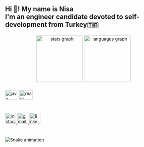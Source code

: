 <h2 align="left">Hi 👋! My name is Nisa <br>I'm an engineer candidate devoted to self-development from Turkey🇹🇷</h2>

###

<div align="center">
  <img src="https://github-readme-stats.vercel.app/api?username=nisahekimoglu&hide_title=false&hide_rank=false&show_icons=true&include_all_commits=true&count_private=true&disable_animations=false&theme=dracula&locale=en&hide_border=false" height="150" alt="stats graph"  />
  <img src="https://github-readme-stats.vercel.app/api/top-langs?username=nisahekimoglu&locale=en&hide_title=false&layout=compact&card_width=320&langs_count=5&theme=dracula&hide_border=false&custom_title=Languages " height="150" alt="languages graph"  />
</div>

###

<div align="left">
  <img src="https://cdn.jsdelivr.net/gh/devicons/devicon/icons/java/java-original.svg" height="30" width="42" alt="java logo"  />
  <img src="https://cdn.jsdelivr.net/gh/devicons/devicon/icons/react/react-original.svg" height="30" width="42" alt="react logo"  />
</div>

###

<br clear="both">

<div align="left">
  <a href="https://www.instagram.com/nisahekimoglu1/" target="_blank">
    <img src="https://img.shields.io/static/v1?message=Instagram&logo=instagram&label=&color=E4405F&logoColor=white&labelColor=&style=for-the-badge" height="35" alt="instagram logo"  />
  </a>
  <a href="https://mail.google.com/mail/u/0/#inbox?compose=GTvVlcSGKnRDBcgmSbmPmLbfxbQRClkPHCBMfSxQsWQnXlNXSFKfCQJkNwJPhxssRSZLdgRxtnmhV" target="_blank">
    <img src="https://img.shields.io/static/v1?message=Gmail&logo=gmail&label=&color=D14836&logoColor=white&labelColor=&style=for-the-badge" height="35" alt="gmail logo"  />
  </a>
  <a href="https://www.linkedin.com/in/nisanurhekimoglu/" target="_blank">
    <img src="https://img.shields.io/static/v1?message=&logo=linkedin&label=&color=0077B5&logoColor=white&labelColor=&style=for-the-badge" height="35" alt="linkedin logo"  />
  </a>
</div>

###

<br clear="both">

<img src="https://raw.githubusercontent.com/nisahekimoglu/nisahekimoglu/output/snake.svg" alt="Snake animation" />

###
